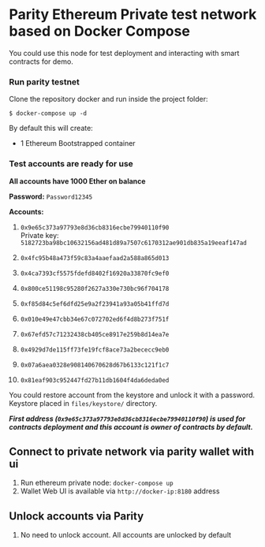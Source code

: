 # Parity Ethereum Private test network based on Docker Compose

You could use this node for test deployment and interacting with smart contracts for demo.   

### Run parity testnet

Clone the repository docker and run inside the project folder:  

```
$ docker-compose up -d
```

By default this will create:

* 1 Ethereum Bootstrapped container


### Test accounts are ready for use
**All accounts have 1000 Ether on balance**     

**Password:** `Password12345`

**Accounts:**  
1. `0x9e65c373a97793e8d36cb8316ecbe79940110f90`   
Private key: `5182723ba98bc10632156ad481d89a7507c6170312ae901db835a19eeaf147ad`   

2. `0x4fc95b48a473f59c83a4aaefaad2a588a865d013`
3. `0x4ca7393cf5575fdefd8402f16920a33870fc9ef0`
4. `0x800ce51198c95280f2627a330e730bc96f704178`
5. `0xf85d84c5ef6dfd25e9a2f23941a93a05b41ffd7d`
6. `0x010e49e47cbb34e67c072702ed6f4d8b273f751f`
7. `0x67efd57c71232438cb405ce8917e259b8d14ea7e` 
8. `0x4929d7de115ff73fe19fcf8ace73a2bececc9eb0`
9. `0x07a6aea0328e908140670628d67b6133c121f1c7`
10. `0x81eaf903c952447fd27b11db1604f4da6deda0ed`

You could restore account from the keystore and unlock it with a password.    
Keystore placed in `files/keystore/` directory.

***First address (`0x9e65c373a97793e8d36cb8316ecbe79940110f90`) is used for contracts deployment and this account is owner of contracts by default.***   


## Connect to private network via parity wallet with ui
1. Run ethereum private node: `docker-compose up`
2. Wallet Web UI is available via `http://docker-ip:8180` address          
 
 
## Unlock accounts via Parity
1. No need to unlock account. All accounts are unlocked by default  

